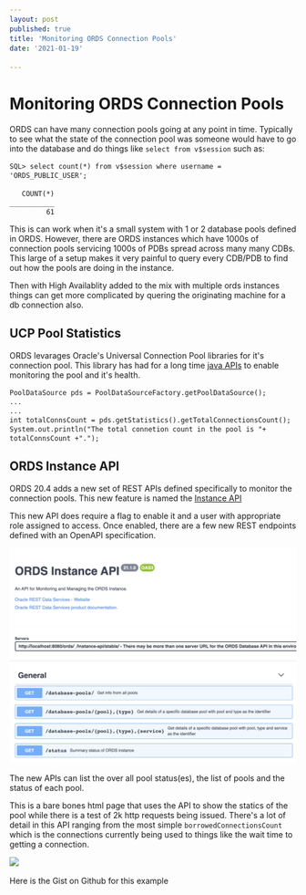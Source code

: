 ```yaml
---
layout: post
published: true
title: 'Monitoring ORDS Connection Pools'
date: '2021-01-19'

---
```


# Monitoring ORDS Connection Pools

ORDS can have many connection pools going at any point in time. Typically to see what the state of the connection pool was someone would have to go into the database and do things like `select from v$session` such as:

```
SQL> select count(*) from v$session where username = 'ORDS_PUBLIC_USER';

   COUNT(*)
___________
         61
```

This is can work when it's a small system with 1 or 2 database pools defined in ORDS. However, there are ORDS instances which have 1000s of connection pools servicing 1000s of PDBs spread across many many CDBs. This large of a setup makes it very painful to query every CDB/PDB to find out how the pools are doing in the instance. 

Then with High Availablity added to the mix with multiple ords instances things can get more complicated by quering the originating machine for a db connection also.

## UCP Pool Statistics

ORDS levarages Oracle's Universal Connection Pool libraries for it's connection pool. This library has had for a long time [java APIs](https://docs.oracle.com/en/database/oracle/oracle-database/19/jjucp/pool-statistics.html#GUID-E9E1CC73-F1D6-4A0E-9449-07106BC14EED) to enable monitoring the pool and it's health. 

```
PoolDataSource pds = PoolDataSourceFactory.getPoolDataSource();
...
...
int totalConnsCount = pds.getStatistics().getTotalConnectionsCount();
System.out.println("The total connetion count in the pool is "+ totalConnsCount +".");

```

## ORDS Instance API

ORDS 20.4 adds a new set of REST APIs defined specifically to monitor the connection pools. This new feature is named the [Instance API](https://docs.oracle.com/en/database/oracle/oracle-rest-data-services/20.4/aelig/installing-REST-data-services.html#GUID-116149DE-01E1-4056-A723-0EFB96737377)


This new API does require a flag to enable it and a user with appropriate role assigned to access. Once enabled, there are a few new REST endpoints defined with an OpenAPI specification.

![](/img/instance_api_open_api.png)


The new APIs can list the over all pool status(es), the list of pools and the status of each pool. 

This is a bare bones html page that uses the API to show the statics of the pool while there is a test of 2k http requests being issued.  There's a lot of detail in this API ranging from the most simple `borrowedConnectionsCount` which is the connections currently being used to things like the wait time to getting a connection. 


![](/img/ords_pools_monitor.gif)

Here is the Gist on Github for this example

<div>
  <script src="https://gist.github.com/krisrice/b35a30e116784f5b9781e06c120d7831.js">
  </script>
</div>
